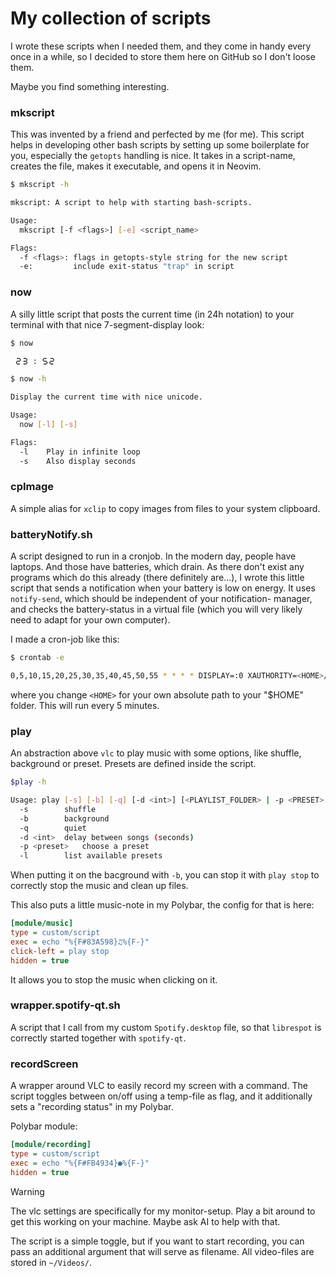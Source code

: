 # My collection of scripts
I wrote these scripts when I needed them, and they come in handy every once in
a while, so I decided to store them here on GitHub so I don't loose them.

Maybe you find something interesting.



### mkscript
This was invented by a friend and perfected by me (for me).
This script helps in developing other bash scripts by setting up some
boilerplate for you, especially the `getopts` handling is nice.
It takes in a script-name, creates the file, makes it executable, and opens it
in Neovim.
```sh
$ mkscript -h

mkscript: A script to help with starting bash-scripts.

Usage:
  mkscript [-f <flags>] [-e] <script_name>

Flags:
  -f <flags>: flags in getopts-style string for the new script
  -e:         include exit-status "trap" in script
```


### now
A silly little script that posts the current time (in 24h notation) to your
terminal with that nice 7-segment-display look:
```sh
$ now

 🯲🯳 : 🯵🯲
```
```sh
$ now -h

Display the current time with nice unicode.

Usage:
  now [-l] [-s]

Flags:
  -l    Play in infinite loop
  -s    Also display seconds
```



### cpImage
A simple alias for `xclip` to copy images from files to your system clipboard.


### batteryNotify.sh
A script designed to run in a cronjob. In the modern day, people have laptops.
And those have batteries, which drain. As there don't exist any programs which
do this already (there definitely are...), I wrote this little script that sends
a notification when your battery is low on energy.
It uses `notify-send`, which should be independent of your notification-
manager, and checks the battery-status in a virtual file (which you will very
likely need to adapt for your own computer).

I made a cron-job like this:
```sh
$ crontab -e

0,5,10,15,20,25,30,35,40,45,50,55 * * * * DISPLAY=:0 XAUTHORITY=<HOME>/.Xauthority bash <HOME>/.local/bin/own_scripts/battery_notify.sh

```
where you change `<HOME>` for your own absolute path to your "$HOME" folder.
This will run every 5 minutes.


### play
An abstraction above `vlc` to play music with some options, like shuffle,
background or preset.
Presets are defined inside the script.
```sh
$play -h

Usage: play [-s] [-b] [-q] [-d <int>] [<PLAYLIST_FOLDER> | -p <PRESET> | -l | STOP]
  -s		shuffle
  -b		background
  -q		quiet
  -d <int>	delay between songs (seconds)
  -p <preset>	choose a preset
  -l		list available presets
```

When putting it on the bacground with `-b`, you can stop it with `play stop` to
correctly stop the music and clean up files.

This also puts a little music-note in my Polybar, the config for that is here:
```ini
[module/music]
type = custom/script
exec = echo "%{F#83A598}♫%{F-}"
click-left = play stop
hidden = true
```
It allows you to stop the music when clicking on it.


### wrapper.spotify-qt.sh
A script that I call from my custom `Spotify.desktop` file, so that `librespot`
is correctly started together with `spotify-qt`.


### recordScreen
A wrapper around VLC to easily record my screen with a command. The script
toggles between on/off using a temp-file as flag, and it additionally sets a
"recording status" in my Polybar.

Polybar module:
```ini
[module/recording]
type = custom/script
exec = echo "%{F#FB4934}●%{F-}"
hidden = true
```

> [!WARNING]
> The vlc settings are specifically for my monitor-setup. Play a bit around to
> get this working on your machine. Maybe ask AI to help with that.

The script is a simple toggle, but if you want to start recording, you can pass
an additional argument that will serve as filename.
All video-files are stored in `~/Videos/`.
